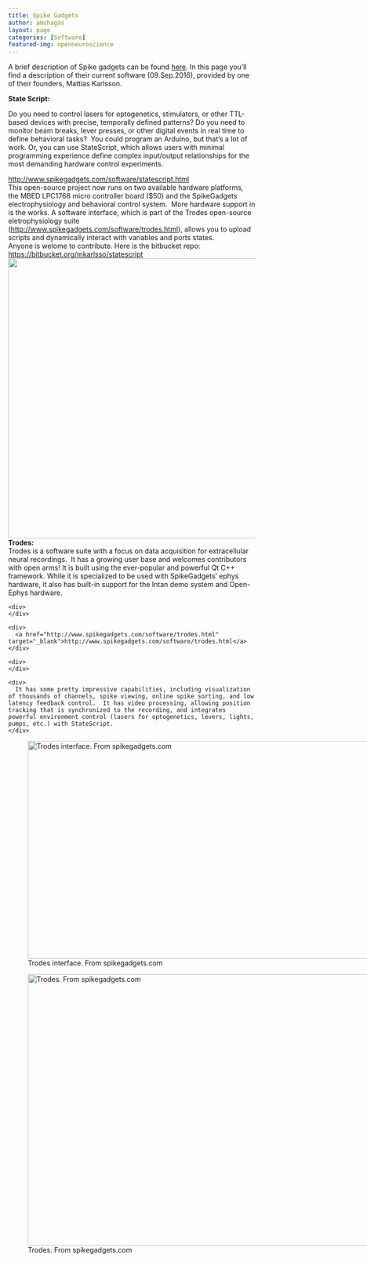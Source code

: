 ```yaml
---
title: Spike Gadgets
author: amchagas
layout: page
categories: [Software]
featured-img: openneuroscience
---
```

A brief description of Spike gadgets can be found [here](http://openeuroscience.com/2016/09/10/companies-selling-open-source-hardwaresoftware/). In this page you&#8217;ll find a description of their current software (09.Sep.2016), provided by one of their founders, Mattias Karlsson.

**State Script:**

Do you need to control lasers for optogenetics, stimulators, or other TTL-based devices with precise, temporally defined patterns? Do you need to monitor beam breaks, lever presses, or other digital events in real time to define behavioral tasks?  You could program an Arduino, but that’s a lot of work. Or, you can use StateScript, which allows users with minimal programming experience define complex input/output relationships for the most demanding hardware control experiments.

<div>
  <div>
  </div>

  <div>
    <a href="http://www.spikegadgets.com/software/statescript.html" target="_blank">http://www.spikegadgets.com/software/statescript.html</a>
  </div>

  <div>
  </div>

  <div>
    This open-source project now runs on two available hardware platforms, the MBED LPC1768 micro controller board ($50) and the SpikeGadgets electrophysiology and behavioral control system.  More hardware support in is the works. A software interface, which is part of the Trodes open-source eletrophysiology suite (<a href="http://www.spikegadgets.com/software/trodes.html" target="_blank">http://www.spikegadgets.com/software/trodes.html</a>), allows you to upload scripts and dynamically interact with variables and ports states.
  </div>

  <div>
  </div>

  <div>
    Anyone is welome to contribute. Here is the bitbucket repo:
  </div>

  <div>
    <a href="https://bitbucket.org/mkarlsso/statescript" target="_blank">https://bitbucket.org/mkarlsso/statescript</a>
  </div>

  <div>
    <img class="alignnone size-medium" src="https://i2.wp.com/www.spikegadgets.com/images/statescript_screenshot_2.png?resize=800%2C571" alt="" width="800" height="571" data-recalc-dims="1" />
  </div>
</div>

<div>
</div>

<div>
  <strong>Trodes:</strong>
</div>

<div>
</div>

<div>
  <div>
    <div>
      Trodes is a software suite with a focus on data acquisition for extracellular neural recordings.  It has a growing user base and welcomes contributors with open arms! It is built using the ever-popular and powerful Qt C++ framework. While it is specialized to be used with SpikeGadgets’ ephys hardware, it also has built-in support for the Intan demo system and Open-Ephys hardware.
    </div>

    <div>
    </div>

    <div>
      <a href="http://www.spikegadgets.com/software/trodes.html" target="_blank">http://www.spikegadgets.com/software/trodes.html</a>
    </div>

    <div>
    </div>

    <div>
      It has some pretty impressive capabilities, including visualization of thousands of channels, spike viewing, online spike sorting, and low latency feedback control.  It has video processing, allowing position tracking that is synchronized to the recording, and integrates powerful environment control (lasers for optogenetics, levers, lights, pumps, etc.) with StateScript.
    </div>
  </div>

  <div>
    <figure style="width: 1406px" class="wp-caption alignnone"><img class="size-medium" src="https://i1.wp.com/www.spikegadgets.com/images/trodesscreenshot.png?resize=800%2C444" alt="Trodes interface. From spikegadgets.com" width="800" height="444" data-recalc-dims="1" /><figcaption class="wp-caption-text">Trodes interface. From spikegadgets.com</figcaption></figure> <figure style="width: 1902px" class="wp-caption alignnone"><img class="size-medium" src="https://i1.wp.com/www.spikegadgets.com/images/trodes_screenshot_cameramod.png?resize=800%2C554" alt="Trodes. From spikegadgets.com" width="800" height="554" data-recalc-dims="1" /><figcaption class="wp-caption-text">Trodes. From spikegadgets.com</figcaption></figure>
  </div>
</div>
